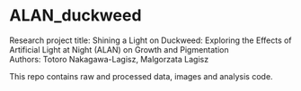 # ALAN_duckweed
Research project title: Shining a Light on Duckweed: Exploring the Effects of Artificial Light at Night (ALAN) on Growth and Pigmentation     
Authors: Totoro Nakagawa-Lagisz, Malgorzata Lagisz

This repo contains raw and processed data, images and analysis code.
